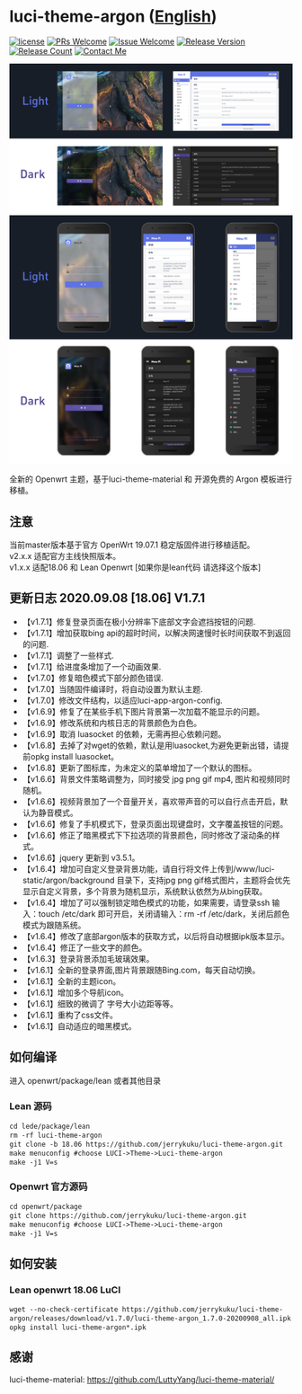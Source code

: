 # luci-theme-argon ([English](/README.md))
[1]: https://img.shields.io/badge/license-MIT-brightgreen.svg
[2]: /LICENSE
[3]: https://img.shields.io/badge/PRs-welcome-brightgreen.svg
[4]: https://github.com/jerrykuku/luci-theme-argon/pulls
[5]: https://img.shields.io/badge/Issues-welcome-brightgreen.svg
[6]: https://github.com/jerrykuku/luci-theme-argon/issues/new
[7]: https://img.shields.io/badge/release-v1.6.9-blue.svg?
[8]: https://github.com/jerrykuku/luci-theme-argon/releases
[9]: https://img.shields.io/github/downloads/jerrykuku/luci-theme-argon/total
[10]: https://img.shields.io/badge/Contact-telegram-blue
[11]: https://t.me/jerryk6
[![license][1]][2]
[![PRs Welcome][3]][4]
[![Issue Welcome][5]][6]
[![Release Version][7]][8]
[![Release Count][9]][8]
[![Contact Me][10]][11]

![](/Screenshots/screenshot_pc.jpg)
![](/Screenshots/screenshot_phone.jpg)

全新的 Openwrt 主题，基于luci-theme-material 和 开源免费的 Argon 模板进行移植。 

## 注意

当前master版本基于官方 OpenWrt 19.07.1 稳定版固件进行移植适配。  
v2.x.x 适配官方主线快照版本。  
v1.x.x 适配18.06 和 Lean Openwrt [如果你是lean代码 请选择这个版本]

## 更新日志 2020.09.08 [18.06] V1.7.1

- 【v1.7.1】修复登录页面在极小分辨率下底部文字会遮挡按钮的问题.
- 【v1.7.1】增加获取bing api的超时时间，以解决网速慢时长时间获取不到返回的问题.
- 【v1.7.1】调整了一些样式.
- 【v1.7.1】给进度条增加了一个动画效果.
- 【v1.7.0】修复暗色模式下部分颜色错误.
- 【v1.7.0】当随固件编译时，将自动设置为默认主题.
- 【v1.7.0】修改文件结构，以适应luci-app-argon-config.
- 【v1.6.9】修复了在某些手机下图片背景第一次加载不能显示的问题。
- 【v1.6.9】修改系统和内核日志的背景颜色为白色。
- 【v1.6.9】取消 luasocket 的依赖，无需再担心依赖问题。
- 【v1.6.8】去掉了对wget的依赖，默认是用luasocket,为避免更新出错，请提前opkg install luasocket。
- 【v1.6.8】更新了图标库，为未定义的菜单增加了一个默认的图标。
- 【v1.6.6】背景文件策略调整为，同时接受 jpg png gif mp4, 图片和视频同时随机。
- 【v1.6.6】视频背景加了一个音量开关，喜欢带声音的可以自行点击开启，默认为静音模式。
- 【v1.6.6】修复了手机模式下，登录页面出现键盘时，文字覆盖按钮的问题。
- 【v1.6.6】修正了暗黑模式下下拉选项的背景颜色，同时修改了滚动条的样式。
- 【v1.6.6】jquery 更新到 v3.5.1。
- 【v1.6.4】增加可自定义登录背景功能，请自行将文件上传到/www/luci-static/argon/background 目录下，支持jpg png gif格式图片，主题将会优先显示自定义背景，多个背景为随机显示，系统默认依然为从bing获取。
- 【v1.6.4】增加了可以强制锁定暗色模式的功能，如果需要，请登录ssh 输入：touch /etc/dark 即可开启，关闭请输入：rm -rf /etc/dark，关闭后颜色模式为跟随系统。
- 【v1.6.4】修改了底部argon版本的获取方式，以后将自动根据ipk版本显示。
- 【v1.6.4】修正了一些文字的颜色。
- 【v1.6.3】登录背景添加毛玻璃效果。
- 【v1.6.1】全新的登录界面,图片背景跟随Bing.com，每天自动切换。
- 【v1.6.1】全新的主题icon。
- 【v1.6.1】增加多个导航icon。
- 【v1.6.1】细致的微调了 字号大小边距等等。
- 【v1.6.1】重构了css文件。
- 【v1.6.1】自动适应的暗黑模式。

## 如何编译

进入 openwrt/package/lean  或者其他目录

### Lean 源码

```
cd lede/package/lean  
rm -rf luci-theme-argon  
git clone -b 18.06 https://github.com/jerrykuku/luci-theme-argon.git  
make menuconfig #choose LUCI->Theme->Luci-theme-argon  
make -j1 V=s  
```

### Openwrt 官方源码

```
cd openwrt/package
git clone https://github.com/jerrykuku/luci-theme-argon.git  
make menuconfig #choose LUCI->Theme->Luci-theme-argon  
make -j1 V=s  
```

## 如何安装

### Lean openwrt 18.06 LuCI

```
wget --no-check-certificate https://github.com/jerrykuku/luci-theme-argon/releases/download/v1.7.0/luci-theme-argon_1.7.0-20200908_all.ipk
opkg install luci-theme-argon*.ipk
```

## 感谢

luci-theme-material: https://github.com/LuttyYang/luci-theme-material/
